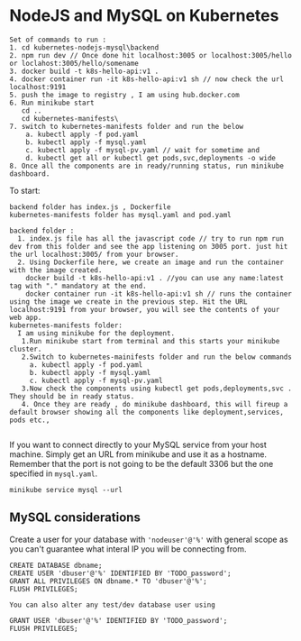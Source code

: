 # NodeJS and MySQL on Kubernetes
```
Set of commands to run :
1. cd kubernetes-nodejs-mysql\backend
2. npm run dev // Once done hit localhost:3005 or localhost:3005/hello or loclahost:3005/hello/somename
3. docker build -t k8s-hello-api:v1 .
4. docker container run -it k8s-hello-api:v1 sh // now check the url localhost:9191
5. push the image to registry , I am using hub.docker.com
6. Run minikube start
   cd ..
   cd kubernetes-manifests\
7. switch to kubernetes-manifests folder and run the below 
    a. kubectl apply -f pod.yaml
    b. kubectl apply -f mysql.yaml
    c. kubectl apply -f mysql-pv.yaml // wait for sometime and 
    d. kubectl get all or kubectl get pods,svc,deployments -o wide
8. Once all the components are in ready/running status, run minikube dashboard.
```

To start:

```
backend folder has index.js , Dockerfile
kubernetes-manifests folder has mysql.yaml and pod.yaml

backend folder :
  1. index.js file has all the javascript code // try to run npm run dev from this folder and see the app listening on 3005 port. just hit the url localhost:3005/ from your browser.
  2. Using Dockerfile here, we create an image and run the container with the image created.
    docker build -t k8s-hello-api:v1 . //you can use any name:latest tag with "." mandatory at the end.
    docker container run -it k8s-hello-api:v1 sh // runs the container using the image we create in the previous step. Hit the URL localhost:9191 from your browser, you will see the contents of your web app.
kubernetes-manifests folder:
  I am using minikube for the deployment.
   1.Run minikube start from terminal and this starts your minikube cluster.
   2.Switch to kubernetes-mainifests folder and run the below commands
     a. kubectl apply -f pod.yaml
     b. kubectl apply -f mysql.yaml
     c. kubectl apply -f mysql-pv.yaml
   3.Now check the components using kubectl get pods,deployments,svc . They should be in ready status.
   4. Once they are ready , do minikube dashboard, this will fireup a default browser showing all the components like deployment,services, pods etc.,
   
```

If you want to connect directly to your MySQL service from your host machine. Simply get an URL from minikube and use it as a hostname. Remember that the port is not going to be the default 3306 but the one specified in `mysql.yaml`.

```
minikube service mysql --url
```

## MySQL considerations

Create a user for your database with `'nodeuser'@'%'` with general scope as you can't guarantee what interal IP you will be connecting from.

```
CREATE DATABASE dbname;
CREATE USER 'dbuser'@'%' IDENTIFIED BY 'TODO_password';
GRANT ALL PRIVILEGES ON dbname.* TO 'dbuser'@'%';
FLUSH PRIVILEGES;

You can also alter any test/dev database user using

GRANT USER 'dbuser'@'%' IDENTIFIED BY 'TODO_password';
FLUSH PRIVILEGES;
```
